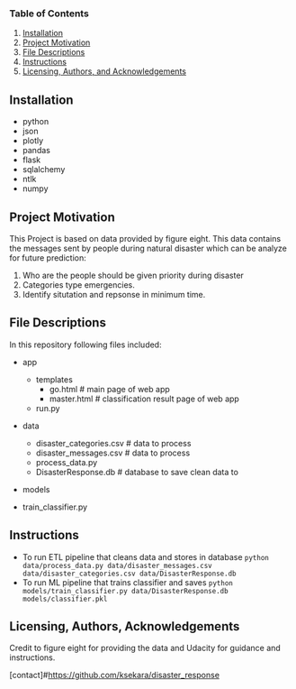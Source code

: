 
### Table of Contents

1. [Installation](#installation)
2. [Project Motivation](#motivation)
3. [File Descriptions](#files)
4. [Instructions](#instr)
5. [Licensing, Authors, and Acknowledgements](#licensing)

## Installation <a name="installation"></a>
- python
- json
- plotly
- pandas
- flask
- sqlalchemy
- ntlk
- numpy

## Project Motivation<a name="motivation"></a>

This Project is based on data provided by figure eight. This data contains the messages sent by people during natural disaster which can be analyze for future prediction:

1. Who are the people should be given priority during disaster
2. Categories type emergencies.
3. Identify situtation and repsonse in minimum time.

## File Descriptions <a name="files"></a>
In this repository following files included:



 
 * app
   * templates
      * go.html # main page of web app
      * master.html # classification result page of web app
   * run.py
   
 * data
   * disaster_categories.csv # data to process 
   * disaster_messages.csv # data to process
   * process_data.py
   * DisasterResponse.db # database to save clean data to
   
 * models
 * train_classifier.py
 


## Instructions<a name="instr"></a>
 - To run ETL pipeline that cleans data and stores in database
        `python data/process_data.py data/disaster_messages.csv data/disaster_categories.csv data/DisasterResponse.db`
 - To run ML pipeline that trains classifier and saves
        `python models/train_classifier.py data/DisasterResponse.db models/classifier.pkl`

## Licensing, Authors, Acknowledgements<a name="licensing"></a>
Credit to figure eight for providing the data and Udacity for guidance and instructions. 

[contact]#https://github.com/ksekara/disaster_response
  
